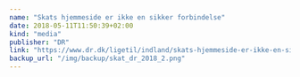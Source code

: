 ```yaml
---
name: "Skats hjemmeside er ikke en sikker forbindelse"
date: 2018-05-11T11:50:39+02:00
kind: "media"
publisher: "DR"
link: "https://www.dr.dk/ligetil/indland/skats-hjemmeside-er-ikke-en-sikker-forbindelse"
backup_url: "/img/backup/skat_dr_2018_2.png"
---
```

